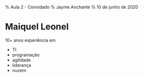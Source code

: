 % Aula 2 - Convidado
% Jayme Anchante
% 10 de junho de 2020

# Maiquel Leonel

10+ anos experiência em

* TI
* programação
* agilidade
* liderança
* nuvem
